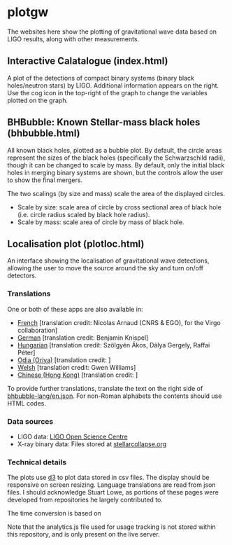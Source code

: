 # plotgw

The websites here show the plotting of gravitational wave data based on LIGO results, along with other measurements.

## Interactive Calatalogue (index.html)

A plot of the detections of compact binary systems (binary black holes/neutron stars) by LIGO. Additional information appears on the right. Use the cog icon in the top-right of the graph to change the variables plotted on the graph.

## BHBubble: Known Stellar-mass black holes (bhbubble.html)

All known black holes, plotted as a bubble plot. By default, the circle areas represent the sizes of the black holes (specifically the Schwarzschild radii), though it can be changed to scale by mass. By default, only the initial black holes in merging binary systems are shown, but the controls allow the user to show the final mergers.

The two scalings (by size and mass) scale the area of the displayed circles.
* Scale by size: scale area of circle by cross sectional area of black hole (i.e. circle radius scaled by black hole radius).
* Scale by mass: scale area of circle by mass of black hole.

## Localisation plot (plotloc.html)

An interface showing the localisation of gravitational wave detections, allowing the user to move the source around the sky and turn on/off detectors.

### Translations
One or both of these apps are also available in:
* [French](http://chrisnorth.github.io/plotgw/bhbubble?lang=fr) [translation credit: Nicolas Arnaud (CNRS & EGO), for the Virgo collaboration]
* [German](http://chrisnorth.github.io/plotgw/bhbubble?lang=fr) [translation credit: Benjamin Knispel]
* [Hungarian](http://chrisnorth.github.io/plotgw/bhbubble?lang=hu) [translation credit: Szölgyén Ákos, Dálya Gergely, Raffai Péter]
* [Odia (Oriya)](http://chrisnorth.github.io/plotgw/bhbubble?lang=or) [translation credit: ]
* [Welsh](http://chrisnorth.github.io/plotgw/bhbubble?lang=cy) [translation credit: Gwen Williams]
* [Chinese (Hong Kong)](http://chrisnorth.github.io/plotgw/bhbubble?lang=zhhk) [translation credit: ]

To provide further translations, translate the text on the right side of [bhbubble-lang/en.json](https://github.com/chrisnorth/plotgw/blob/master/bhbubble-lang/en.json). For non-Roman alphabets the contents should use HTML codes.

### Data sources

* LIGO data: [LIGO Open Science Centre](http://losc.ligo.org)
* X-ray binary data: Files stored at [stellarcollapse.org](https://stellarcollapse.org/sites/default/files/table.pdf)

### Technical details

The plots use [d3](https://d3js.org/) to plot data stored in csv files. The display should be responsive on screen resizing. Language translations are read from json files. I should acknowledge Stuart Lowe, as portions of these pages were developed from repositories he largely contributed to.

The time conversion is based on 

Note that the analytics.js file used for usage tracking is not stored within this repository, and is only present on the live server.
